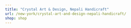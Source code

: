 ```yaml
---
title: "Crystal Art & Design, Nepali Handicraft"
url: /new-york/crystal-art-and-design-nepali-handicraft/
shop: shop
---
```

